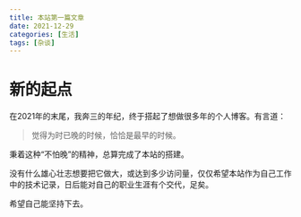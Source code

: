 ```yaml
---
title: 本站第一篇文章
date: 2021-12-29
categories: [生活]
tags: [杂谈]
---
```


# 新的起点

在2021年的末尾，我奔三的年纪，终于搭起了想做很多年的个人博客。有言道：

> 觉得为时已晚的时候，恰恰是最早的时候。

秉着这种“不怕晚”的精神，总算完成了本站的搭建。

没有什么雄心壮志想要把它做大，或达到多少访问量，仅仅希望本站作为自己工作中的技术记录，日后能对自己的职业生涯有个交代，足矣。

希望自己能坚持下去。